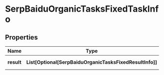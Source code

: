 # SerpBaiduOrganicTasksFixedTaskInfo


## Properties

| Name | Type | Description | Notes |
|------------ | ------------- | ------------- | -------------|
**result** | **List[Optional[SerpBaiduOrganicTasksFixedResultInfo]]** | array of results |[optional]|